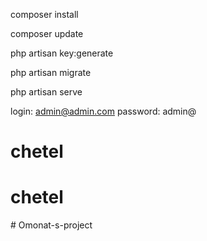 composer install

composer update 

php artisan key:generate

php artisan migrate

php artisan serve

login: admin@admin.com
password: admin@
# chetel
# chetel
#   O m o n a t - s - p r o j e c t  
 
